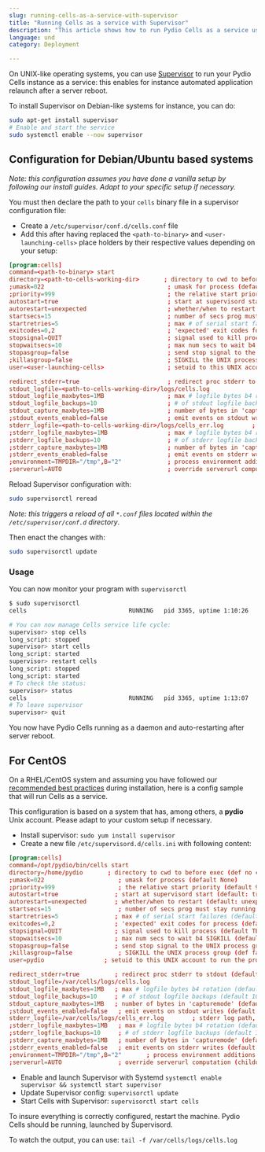 ```yaml
---
slug: running-cells-as-a-service-with-supervisor
title: "Running Cells as a service with Supervisor"
description: "This article shows how to run Pydio Cells as a service using supervisor."
language: und
category: Deployment

---
```

 On UNIX-like operating systems, you can use [Supervisor](http://supervisord.org) to run your Pydio Cells instance as a service: this enables for instance automated application relaunch after a server reboot.

To install Supervisor on Debian-like systems for instance, you can do:

```sh
sudo apt-get install supervisor
# Enable and start the service
sudo systemctl enable --now supervisor
```

## Configuration for Debian/Ubuntu based systems

_Note: this configuration assumes you have done a vanilla setup by following our install guides. Adapt to your specific setup if necessary._

You must then declare the path to your `cells` binary file in a supervisor configuration file:

- Create a `/etc/supervisor/conf.d/cells.conf` file
- Add this after having replaced the `<path-to-binary>` and `<user-launching-cells>` place holders by their respective values depending on your setup:

```conf
[program:cells]
command=<path-to-binary> start
directory=<path-to-cells-working-dir>       ; directory to cwd to before exec (def no cwd)
;umask=022                                   ; umask for process (default None)
;priority=999                                ; the relative start priority (default 999)
autostart=true                               ; start at supervisord start (default: true)
autorestart=unexpected                       ; whether/when to restart (default: unexpected)
startsecs=15                                 ; number of secs prog must stay running (def. 1)
startretries=5                               ; max # of serial start failures (default 3)
exitcodes=0,2                                ; 'expected' exit codes for process (default 0,2)
stopsignal=QUIT                              ; signal used to kill process (default TERM)
stopwaitsecs=10                              ; max num secs to wait b4 SIGKILL (default 10)
stopasgroup=false                            ; send stop signal to the UNIX process group (default false)
;killasgroup=false                           ; SIGKILL the UNIX process group (def false)
user=<user-launching-cells>                  ; setuid to this UNIX account to run the program

redirect_stderr=true                         ; redirect proc stderr to stdout (default false)
stdout_logfile=<path-to-cells-working-dir>/logs/cells.log
stdout_logfile_maxbytes=1MB                  ; max # logfile bytes b4 rotation (default 50MB)
stdout_logfile_backups=10                    ; # of stdout logfile backups (default 10)
stdout_capture_maxbytes=1MB                  ; number of bytes in 'capturemode' (default 0)
;stdout_events_enabled=false                 ; emit events on stdout writes (default false)
stderr_logfile=<path-to-cells-working-dir>/logs/cells_err.log        ; stderr log path, NONE for none; default AUTO
;stderr_logfile_maxbytes=1MB                 ; max # logfile bytes b4 rotation (default 50MB)
;stderr_logfile_backups=10                   ; # of stderr logfile backups (default 10)
;stderr_capture_maxbytes=1MB                 ; number of bytes in 'capturemode' (default 0)
;stderr_events_enabled=false                 ; emit events on stderr writes (default false)
;environment=TMPDIR="/tmp",B="2"             ; process environment additions (def no adds)
;serverurl=AUTO                              ; override serverurl computation (childutils)
```

Reload Supervisor configuration with:

```sh
sudo supervisorctl reread
```

_Note: this triggers a reload of all `*.conf` files located within the `/etc/supervisor/conf.d` directory_.

Then enact the changes with:

```sh
sudo supervisorctl update
```

### Usage

You can now monitor your program with `supervisorctl`

``` sh
$ sudo supervisorctl
cells                             RUNNING   pid 3365, uptime 1:10:26

# You can now manage Cells service life cycle:
supervisor> stop cells
long_script: stopped
supervisor> start cells
long_script: started
supervisor> restart cells
long_script: stopped
long_script: started
# To check the status:
supervisor> status
cells                             RUNNING   pid 3365, uptime 1:13:07
# To leave supervisor 
supervisor> quit
```

You now have Pydio Cells running as a daemon and auto-restarting after server reboot.

## For CentOS

On a RHEL/CentOS system and assuming you have followed our [recommended best practices](https://docs.pydio.com/en/docs/kb/access-control/install-cells-centosrhel) during installation, here is a config sample that will run Cells as a service.

This configuration is based on a system that has, among others, a **pydio** Unix account. Please adapt to your custom setup if necessary.

- Install supervisor: `sudo yum install supervisor`
- Create a new file `/etc/supervisord.d/cells.ini` with following content:

```conf
[program:cells]
command=/opt/pydio/bin/cells start
directory=/home/pydio       ; directory to cwd to before exec (def no cwd)
;umask=022                     ; umask for process (default None)
;priority=999                  ; the relative start priority (default 999)
autostart=true                ; start at supervisord start (default: true)
autorestart=unexpected        ; whether/when to restart (default: unexpected)
startsecs=15                   ; number of secs prog must stay running (def. 1)
startretries=5                ; max # of serial start failures (default 3)
exitcodes=0,2                 ; 'expected' exit codes for process (default 0,2)
stopsignal=QUIT               ; signal used to kill process (default TERM)
stopwaitsecs=10               ; max num secs to wait b4 SIGKILL (default 10)
stopasgroup=false             ; send stop signal to the UNIX process group (default false)
;killasgroup=false             ; SIGKILL the UNIX process group (def false)
user=pydio                 ; setuid to this UNIX account to run the program

redirect_stderr=true          ; redirect proc stderr to stdout (default false)
stdout_logfile=/var/cells/logs/cells.log
stdout_logfile_maxbytes=1MB   ; max # logfile bytes b4 rotation (default 50MB)
stdout_logfile_backups=10     ; # of stdout logfile backups (default 10)
stdout_capture_maxbytes=1MB   ; number of bytes in 'capturemode' (default 0)
;stdout_events_enabled=false   ; emit events on stdout writes (default false)
stderr_logfile=/var/cells/logs/cells_err.log        ; stderr log path, NONE for none; default AUTO
;stderr_logfile_maxbytes=1MB   ; max # logfile bytes b4 rotation (default 50MB)
;stderr_logfile_backups=10     ; # of stderr logfile backups (default 10)
;stderr_capture_maxbytes=1MB   ; number of bytes in 'capturemode' (default 0)
;stderr_events_enabled=false   ; emit events on stderr writes (default false)
;environment=TMPDIR="/tmp",B="2"       ; process environment additions (def no adds)
;serverurl=AUTO                ; override serverurl computation (childutils)
```

- Enable and launch Supervisor with Systemd `systemctl enable supervisor && systemctl start supervisor`
- Update Supervisor config: `supervisorctl update`
- Start Cells with Supervisor: `supervisorctl start cells`

To insure everything is correctly configured, restart the machine. Pydio Cells should be running, launched by Supervisord.

To watch the output, you can use: `tail -f /var/cells/logs/cells.log`
